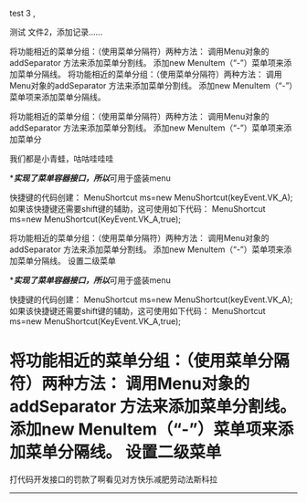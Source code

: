 
   test 3 ,

测试 文件2，添加记录......

将功能相近的菜单分组：（使用菜单分隔符）两种方法：
调用Menu对象的addSeparator 方法来添加菜单分割线。
添加new Menultem（“-”）菜单项来添加菜单分隔线。
将功能相近的菜单分组：（使用菜单分隔符）两种方法：
调用Menu对象的addSeparator 方法来添加菜单分割线。
添加new Menultem（“-”）菜单项来添加菜单分隔线。

将功能相近的菜单分组：（使用菜单分隔符）两种方法：
调用Menu对象的addSeparator 方法来添加菜单分割线。
添加new Menultem（“-”）菜单项来添加菜单分

我们都是小青蛙，咕咕哇哇哇 

****实现了菜单容器接口，所以***可用于盛装menu



快捷键的代码创建：   MenuShortcut ms=new MenuShortcut(keyEvent.VK_A);
如果该快捷键还需要shift键的辅助，这可使用如下代码：
MenuShortcut ms=new MenuShortcut(KeyEvent.VK_A,true);

将功能相近的菜单分组：（使用菜单分隔符）两种方法：
调用Menu对象的addSeparator 方法来添加菜单分割线。
添加new Menultem（“-”）菜单项来添加菜单分隔线。
          设置二级菜单


****实现了菜单容器接口，所以***可用于盛装menu



快捷键的代码创建：   MenuShortcut ms=new MenuShortcut(keyEvent.VK_A);
如果该快捷键还需要shift键的辅助，这可使用如下代码：
MenuShortcut ms=new MenuShortcut(KeyEvent.VK_A,true);

将功能相近的菜单分组：（使用菜单分隔符）两种方法：
调用Menu对象的addSeparator 方法来添加菜单分割线。
添加new Menultem（“-”）菜单项来添加菜单分隔线。
          设置二级菜单
==================================


打代码开发接口的罚款了啊看见对方快乐减肥劳动法斯科拉

*******************************************


